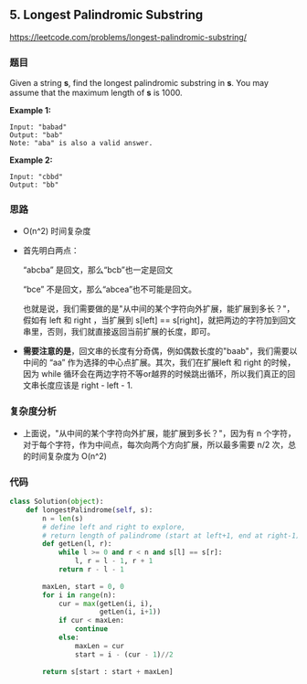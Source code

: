 ## 5. Longest Palindromic Substring

https://leetcode.com/problems/longest-palindromic-substring/

### 题目

Given a string **s**, find the longest palindromic substring in **s**. You may assume that the maximum length of **s** is 1000.

**Example 1:**

```
Input: "babad"
Output: "bab"
Note: "aba" is also a valid answer.
```

**Example 2:**

```
Input: "cbbd"
Output: "bb"
```

### 思路

- O(n^2) 时间复杂度

- 首先明白两点：

  “abcba” 是回文，那么“bcb”也一定是回文

  “bce” 不是回文，那么“abcea”也不可能是回文。

  也就是说，我们需要做的是"从中间的某个字符向外扩展，能扩展到多长？"，假如有 left 和 right ，当扩展到 s[left] == s[right]，就把两边的字符加到回文串里，否则，我们就直接返回当前扩展的长度，即可。

- **需要注意的是**，回文串的长度有分奇偶，例如偶数长度的"baab"，我们需要以中间的 “aa” 作为选择的中心点扩展。其次，我们在扩展left 和 right 的时候，因为 while 循环会在两边字符不等or越界的时候跳出循环，所以我们真正的回文串长度应该是 right - left - 1.

### 复杂度分析

- 上面说，"从中间的某个字符向外扩展，能扩展到多长？"，因为有 n 个字符，对于每个字符，作为中间点，每次向两个方向扩展，所以最多需要 n/2 次，总的时间复杂度为 O(n^2) 

### 代码

```python
class Solution(object):
    def longestPalindrome(self, s):        
        n = len(s)
        # define left and right to explore, 
        # return length of palindrome (start at left+1, end at right-1)
        def getLen(l, r):
            while l >= 0 and r < n and s[l] == s[r]:
                l, r = l - 1, r + 1
            return r - l - 1
        
        maxLen, start = 0, 0
        for i in range(n):
            cur = max(getLen(i, i),
                      getLen(i, i+1))
            if cur < maxLen:
                continue
            else:
                maxLen = cur
                start = i - (cur - 1)//2
        
        return s[start : start + maxLen]
```



